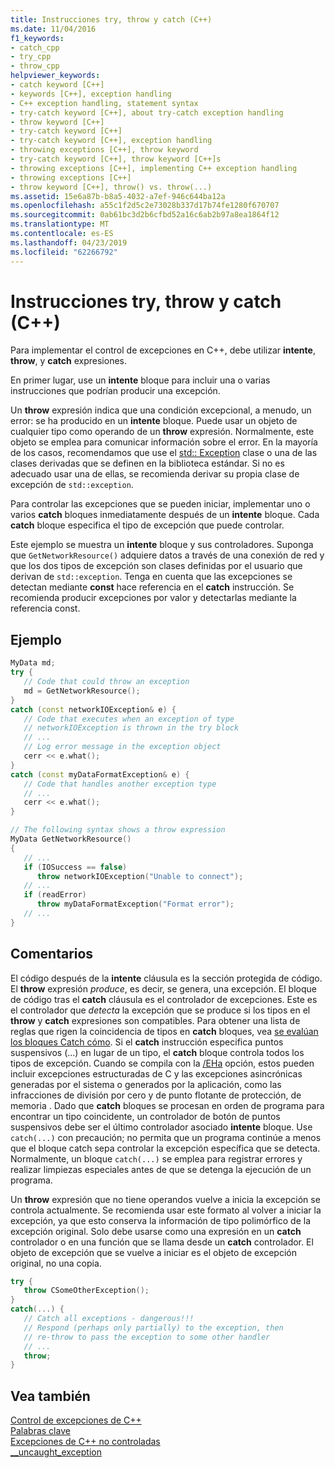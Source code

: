 ```yaml
---
title: Instrucciones try, throw y catch (C++)
ms.date: 11/04/2016
f1_keywords:
- catch_cpp
- try_cpp
- throw_cpp
helpviewer_keywords:
- catch keyword [C++]
- keywords [C++], exception handling
- C++ exception handling, statement syntax
- try-catch keyword [C++], about try-catch exception handling
- throw keyword [C++]
- try-catch keyword [C++]
- try-catch keyword [C++], exception handling
- throwing exceptions [C++], throw keyword
- try-catch keyword [C++], throw keyword [C++]s
- throwing exceptions [C++], implementing C++ exception handling
- throwing exceptions [C++]
- throw keyword [C++], throw() vs. throw(...)
ms.assetid: 15e6a87b-b8a5-4032-a7ef-946c644ba12a
ms.openlocfilehash: a55c1f2d5c2e73028b337d17b74fe1280f670707
ms.sourcegitcommit: 0ab61bc3d2b6cfbd52a16c6ab2b97a8ea1864f12
ms.translationtype: MT
ms.contentlocale: es-ES
ms.lasthandoff: 04/23/2019
ms.locfileid: "62266792"
---
```

# <a name="try-throw-and-catch-statements-c"></a>Instrucciones try, throw y catch (C++)

Para implementar el control de excepciones en C++, debe utilizar **intente**, **throw**, y **catch** expresiones.

En primer lugar, use un **intente** bloque para incluir una o varias instrucciones que podrían producir una excepción.

Un **throw** expresión indica que una condición excepcional, a menudo, un error: se ha producido en un **intente** bloque. Puede usar un objeto de cualquier tipo como operando de un **throw** expresión. Normalmente, este objeto se emplea para comunicar información sobre el error. En la mayoría de los casos, recomendamos que use el [std:: Exception](../standard-library/exception-class.md) clase o una de las clases derivadas que se definen en la biblioteca estándar. Si no es adecuado usar una de ellas, se recomienda derivar su propia clase de excepción de `std::exception`.

Para controlar las excepciones que se pueden iniciar, implementar uno o varios **catch** bloques inmediatamente después de un **intente** bloque. Cada **catch** bloque especifica el tipo de excepción que puede controlar.

Este ejemplo se muestra un **intente** bloque y sus controladores. Suponga que `GetNetworkResource()` adquiere datos a través de una conexión de red y que los dos tipos de excepción son clases definidas por el usuario que derivan de `std::exception`. Tenga en cuenta que las excepciones se detectan mediante **const** hace referencia en el **catch** instrucción. Se recomienda producir excepciones por valor y detectarlas mediante la referencia const.

## <a name="example"></a>Ejemplo

```cpp
MyData md;
try {
   // Code that could throw an exception
   md = GetNetworkResource();
}
catch (const networkIOException& e) {
   // Code that executes when an exception of type
   // networkIOException is thrown in the try block
   // ...
   // Log error message in the exception object
   cerr << e.what();
}
catch (const myDataFormatException& e) {
   // Code that handles another exception type
   // ...
   cerr << e.what();
}

// The following syntax shows a throw expression
MyData GetNetworkResource()
{
   // ...
   if (IOSuccess == false)
      throw networkIOException("Unable to connect");
   // ...
   if (readError)
      throw myDataFormatException("Format error");
   // ...
}
```

## <a name="remarks"></a>Comentarios

El código después de la **intente** cláusula es la sección protegida de código. El **throw** expresión *produce*, es decir, se genera, una excepción. El bloque de código tras el **catch** cláusula es el controlador de excepciones. Este es el controlador que *detecta* la excepción que se produce si los tipos en el **throw** y **catch** expresiones son compatibles. Para obtener una lista de reglas que rigen la coincidencia de tipos en **catch** bloques, vea [se evalúan los bloques Catch cómo](../cpp/how-catch-blocks-are-evaluated-cpp.md). Si el **catch** instrucción especifica puntos suspensivos (...) en lugar de un tipo, el **catch** bloque controla todos los tipos de excepción. Cuando se compila con la [/EHa](../build/reference/eh-exception-handling-model.md) opción, estos pueden incluir excepciones estructuradas de C y las excepciones asincrónicas generadas por el sistema o generados por la aplicación, como las infracciones de división por cero y de punto flotante de protección, de memoria . Dado que **catch** bloques se procesan en orden de programa para encontrar un tipo coincidente, un controlador de botón de puntos suspensivos debe ser el último controlador asociado **intente** bloque. Use `catch(...)` con precaución; no permita que un programa continúe a menos que el bloque catch sepa controlar la excepción específica que se detecta. Normalmente, un bloque `catch(...)` se emplea para registrar errores y realizar limpiezas especiales antes de que se detenga la ejecución de un programa.

Un **throw** expresión que no tiene operandos vuelve a inicia la excepción se controla actualmente. Se recomienda usar este formato al volver a iniciar la excepción, ya que esto conserva la información de tipo polimórfico de la excepción original. Solo debe usarse como una expresión en un **catch** controlador o en una función que se llama desde un **catch** controlador. El objeto de excepción que se vuelve a iniciar es el objeto de excepción original, no una copia.

```cpp
try {
   throw CSomeOtherException();
}
catch(...) {
   // Catch all exceptions - dangerous!!!
   // Respond (perhaps only partially) to the exception, then
   // re-throw to pass the exception to some other handler
   // ...
   throw;
}
```

## <a name="see-also"></a>Vea también

[Control de excepciones de C++](../cpp/cpp-exception-handling.md)<br/>
[Palabras clave](../cpp/keywords-cpp.md)<br/>
[Excepciones de C++ no controladas](../cpp/unhandled-cpp-exceptions.md)<br/>
[__uncaught_exception](../c-runtime-library/reference/uncaught-exception.md)